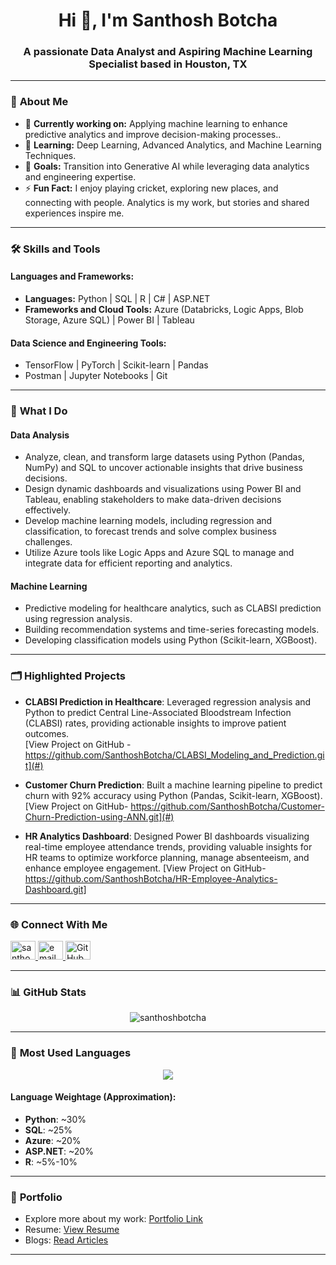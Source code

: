 <h1 align="center">Hi 👋, I'm Santhosh Botcha</h1>
<h3 align="center">A passionate Data Analyst and Aspiring Machine Learning Specialist based in Houston, TX</h3>

---

### 🌟 **About Me**
- 🔭 **Currently working on:** Applying machine learning to enhance predictive analytics and improve decision-making processes..
- 🌱 **Learning:** Deep Learning, Advanced Analytics, and Machine Learning Techniques.
- 🎯 **Goals:** Transition into Generative AI while leveraging data analytics and engineering expertise.
- ⚡ **Fun Fact:** I enjoy playing cricket, exploring new places, and connecting with people. Analytics is my work, but stories and shared experiences inspire me.

---

### 🛠 **Skills and Tools**
#### **Languages and Frameworks:**
- **Languages:** Python | SQL | R | C# | ASP.NET
- **Frameworks and Cloud Tools:** Azure (Databricks, Logic Apps, Blob Storage, Azure SQL) | Power BI | Tableau

#### **Data Science and Engineering Tools:**
- TensorFlow | PyTorch | Scikit-learn | Pandas
- Postman | Jupyter Notebooks | Git

---

### 🚀 **What I Do**
#### **Data Analysis**
- Analyze, clean, and transform large datasets using Python (Pandas, NumPy) and SQL to uncover actionable insights that drive business decisions.
- Design dynamic dashboards and visualizations using Power BI and Tableau, enabling stakeholders to make data-driven decisions effectively.
- Develop machine learning models, including regression and classification, to forecast trends and solve complex business challenges.
- Utilize Azure tools like Logic Apps and Azure SQL to manage and integrate data for efficient reporting and analytics.


#### **Machine Learning**
- Predictive modeling for healthcare analytics, such as CLABSI prediction using regression analysis.
- Building recommendation systems and time-series forecasting models.
- Developing classification models using Python (Scikit-learn, XGBoost).

---

### 🗂 **Highlighted Projects**
- **CLABSI Prediction in Healthcare**: Leveraged regression analysis and Python to predict Central Line-Associated Bloodstream Infection (CLABSI) rates, providing actionable insights to improve patient outcomes.  
  [View Project on GitHub - https://github.com/SanthoshBotcha/CLABSI_Modeling_and_Prediction.git](#)

- **Customer Churn Prediction**: Built a machine learning pipeline to predict churn with 92% accuracy using Python (Pandas, Scikit-learn, XGBoost).  
  [View Project on GitHub- https://github.com/SanthoshBotcha/Customer-Churn-Prediction-using-ANN.git](#)

- **HR Analytics Dashboard**: Designed Power BI dashboards visualizing real-time employee attendance trends, providing valuable insights for HR teams to optimize workforce planning, manage absenteeism, and enhance employee engagement. 
  [View Project on GitHub- https://github.com/SanthoshBotcha/HR-Employee-Analytics-Dashboard.git]

---

### 🌐 **Connect With Me**
<p align="left">
<a href="https://linkedin.com/in/santhoshbotcha" target="_blank">
<img src="https://raw.githubusercontent.com/rahuldkjain/github-profile-readme-generator/master/src/images/icons/Social/linked-in-alt.svg" alt="santhosh botcha" height="30" width="40" />
</a>
<a href="mailto:santhoshbotcha97@gmail.com" target="_blank">
<img src="https://cdn-icons-png.flaticon.com/512/732/732200.png" alt="email" height="30" width="40"/>
</a>
<a href="https://github.com/santhoshbotcha" target="_blank">
<img src="https://raw.githubusercontent.com/rahuldkjain/github-profile-readme-generator/master/src/images/icons/Social/github-alt.svg" alt="GitHub" height="30" width="40" />
</a>
</p>

---

### 📊 **GitHub Stats**
<p align="center">
<img align="center" src="https://github-readme-stats.vercel.app/api?username=santhoshbotcha&show_icons=true&locale=en&theme=radical" alt="santhoshbotcha" />
</p>

---

### 🔗 **Most Used Languages**
<p align="center">
<img align="center" src="https://github-readme-stats.vercel.app/api/top-langs?username=santhoshbotcha&show_icons=true&locale=en&layout=compact&theme=radical&langs_count=5&custom_title=Languages%20Breakdown&hide=javascript,html&exclude_repo=repo-to-ignore" />
</p>

#### **Language Weightage (Approximation):**
- **Python**: ~30%  
- **SQL**: ~25%  
- **Azure**: ~20%  
- **ASP.NET**: ~20%  
- **R**: ~5%-10%  

---

### 🔗 **Portfolio**
- Explore more about my work: [Portfolio Link](#)
- Resume: [View Resume](#)
- Blogs: [Read Articles](#)

---

